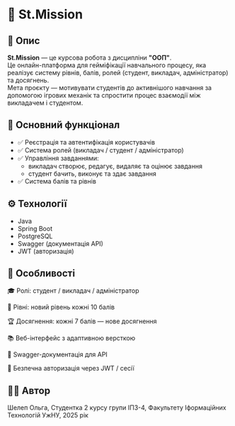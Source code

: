 # 🎯 St.Mission

## 📝 Опис

**St.Mission** — це курсова робота з дисципліни **"ООП"**.  
Це онлайн-платформа для гейміфікації навчального процесу, яка реалізує систему рівнів, балів, ролей (студент, викладач, адміністратор) та досягнень.  
Мета проєкту — мотивувати студентів до активнішого навчання за допомогою ігрових механік та спростити процес взаємодії між викладачем і студентом.

## 🧩 Основний функціонал

- ✅ Реєстрація та автентифікація користувачів
- ✅ Система ролей (викладач / студент / адміністратор)
- ✅ Управління завданнями:
  - викладач створює, редагує, видаляє та оцінює завдання
  - студент бачить, виконує та здає завдання
- ✅ Система балів та рівнів

## ⚙️ Технології

- Java
- Spring Boot
- PostgreSQL
- Swagger (документація API)
- JWT (авторизація)

## 📌 Особливості
🎓 Ролі: студент / викладач / адміністратор

🧠 Рівні: новий рівень кожні 10 балів

🏆 Досягнення: кожні 7 балів — нове досягнення

📚 Веб-інтерфейс з адаптивною версткою

📄 Swagger-документація для API

🔐 Безпечна авторизація через JWT / сесії

## 👨‍💻 Автор
Шелеп Ольга,
Студентка 2 курсу групи ІПЗ-4,
Факультету Іформаційних Технологій
УжНУ,
2025 рік
